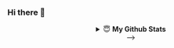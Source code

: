 ### Hi there 👋

<div align="center">
<details close>
  <summary>😇 <b>My Github Stats</b></summary>
  <br />
  <p align="center">
    <img height="140"
      src="https://github-readme-stats.vercel.app/api?username=abdullahisik&show_icons=true&theme=dracula&bg_color=21262D&hide=prs,issues,contribs&hide_border=true"
    />
    <img height="140"
      src="https://github-readme-stats.vercel.app/api/top-langs/?username=abdullahisik&layout=compact&theme=dracula&bg_color=21262D&hide_border=true"
    />
  </p>
</details>
-->
